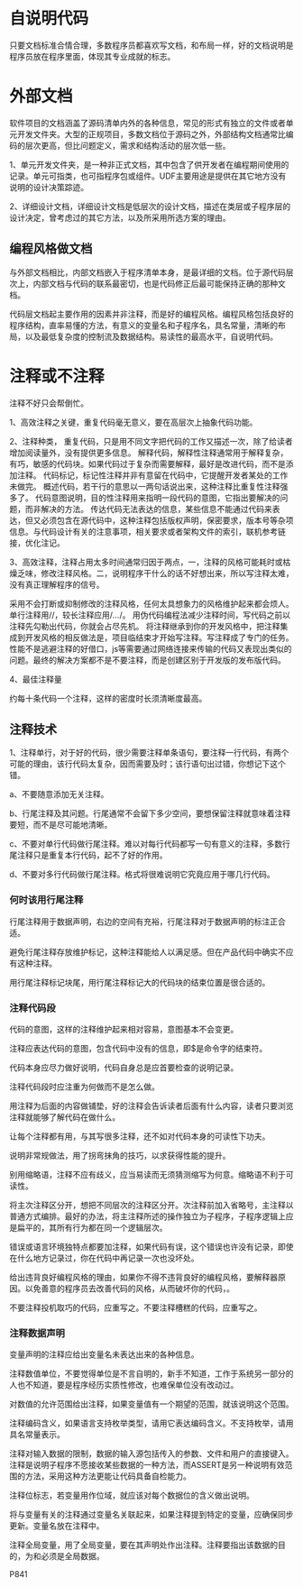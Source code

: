# 自说明代码

只要文档标准合情合理，多数程序员都喜欢写文档，和布局一样，好的文档说明是程序员放在程序里面，体现其专业成就的标志。

# 外部文档

软件项目的文档涵盖了源码清单内外的各种信息，常见的形式有独立的文件或者单元开发文件夹。大型的正规项目，多数文档位于源码之外，外部结构文档通常比编码的层次更高，但比问题定义，需求和结构活动的层次低一些。

1、单元开发文件夹，是一种非正式文档，其中包含了供开发者在编程期间使用的记录。单元可指类，也可指程序包或组件。UDF主要用途是提供在其它地方没有说明的设计决策踪迹。

2、详细设计文档，详细设计文档是低层次的设计文档，描述在类层或子程序层的设计决定，曾考虑过的其它方法，以及所采用所选方案的理由。

## 编程风格做文档

与外部文档相比，内部文档嵌入于程序清单本身，是最详细的文档。位于源代码层次上，内部文档与代码的联系最密切，也是代码修正后最可能保持正确的那种文档。

代码层文档起主要作用的因素并非注释，而是好的编程风格。编程风格包括良好的程序结构，直率易懂的方法，有意义的变量名和子程序名，具名常量，清晰的布局，以及最低复杂度的控制流及数据结构。易读性的最高水平，自说明代码。

# 注释或不注释

注释不好只会帮倒忙。

1、高效注释之关键，重复代码毫无意义，要在高层次上抽象代码功能。

2、注释种类，
重复代码，只是用不同文字把代码的工作又描述一次，除了给读者增加阅读量外，没有提供更多信息。
解释代码，解释性注释通常用于解释复杂，有巧，敏感的代码块。如果代码过于复杂而需要解释，最好是改进代码，而不是添加注释。
代码标记，标记性注释并非有意留在代码中，它提醒开发者某处的工作未做完。
概述代码，若干行的意思以一两句话说出来，这种注释比重复性注释强多了。
代码意图说明，目的性注释用来指明一段代码的意图，它指出要解决的问题，而非解决的方法。
传达代码无法表达的信息，某些信息不能通过代码来表达，但又必须包含在源代码中，这种注释包括版权声明，保密要求，版本号等杂项信息。与代码设计有关的注意事项，相关要求或者架构文件的索引，联机参考链接，优化注记。

3、高效注释，注释占用太多时间通常归因于两点，一，注释的风格可能耗时或枯燥乏味，修改注释风格。二，说明程序干什么的话不好想出来，所以写注释太难，没有真正理解程序的信号。

采用不会打断或抑制修改的注释风格，任何太具想象力的风格维护起来都会烦人。单行注释用//，较长注释应用/*...*/。
用伪代码编程法减少注释时间，写代码之前以注释先勾勒出代码，你就会占尽先机。
将注释继承到你的开发风格中，把注释集成到开发风格的相反做法是，项目临结束才开始写注释。写注释成了专门的任务。
性能不是逃避注释的好借口，js等需要通过网络连接来传输的代码又表现出类似的问题。最终的解决方案都不是不要注释，而是创建区别于开发版的发布版代码。

4、最佳注释量

约每十条代码一个注释，这样的密度时长须清晰度最高。

## 注释技术

1、注释单行，对于好的代码，很少需要注释单条语句，要注释一行代码，有两个可能的理由，该行代码太复杂，因而需要及时；该行语句出过错，你想记下这个错。

a、不要随意添加无关注释。

b、行尾注释及其问题。行尾通常不会留下多少空间，要想保留注释就意味着注释要短，而不是尽可能地清晰。

c、不要对单行代码做行尾注释。难以对每行代码都写一句有意义的注释，多数行尾注释只是重复本行代码，起不了好的作用。

d、不要对多行代码做行尾注释。格式将很难说明它究竟应用于哪几行代码。

### 何时该用行尾注释

行尾注释用于数据声明，右边的空间有充裕，行尾注释对于数据声明的标注正合适。

避免行尾注释存放维护标记，这种注释能给人以满足感。但在产品代码中确实不应有这种注释。

用行尾注释标记块尾，用行尾注释标记大的代码块的结束位置是很合适的。

### 注释代码段

代码的意图，这样的注释维护起来相对容易，意图基本不会变更。

注释应表达代码的意图，包含代码中没有的信息，即$是命令字的结束符。

代码本身应尽力做好说明，代码自身总是应首要检查的说明记录。

注释代码段时应注重为何做而不是怎么做。

用注释为后面的内容做铺垫，好的注释会告诉读者后面有什么内容，读者只要浏览注释就能够了解代码在做什么。

让每个注释都有用，与其写很多注释，还不如对代码本身的可读性下功夫。

说明非常规做法，用了拐弯抹角的技巧，以求获得性能的提升。

别用缩略语，注释不应有歧义，应当易读而无须猜测缩写为何意。缩略语不利于可读性。

将主次注释区分开，想把不同层次的注释区分开。次注释前加入省略号，主注释以普通方式编排。最好的办法，将主注释所述的操作独立为子程序，子程序逻辑上应是扁平的，其所有行为都在同一个逻辑层次。

错误或语言环境独特点都要加注释，如果代码有误，这个错误也许没有记录，即使在什么地方记录过，你在代码中再记录一次也没坏处。

给出违背良好编程风格的理由，如果你不得不违背良好的编程风格，要解释器原因。以免善意的程序员去改善代码的风格，从而破坏你的代码，。

不要注释投机取巧的代码，应重写之。不要注释槽糕的代码，应重写之。

### 注释数据声明

变量声明的注释应给出变量名未表达出来的各种信息。

注释数值单位，不要觉得单位是不言自明的，新手不知道，工作于系统另一部分的人也不知道，要是程序经历实质性修改，也难保单位没有改动过。

对数值的允许范围给出注释，如果变量值有一个期望的范围，就该说明这个范围。

注释编码含义，如果语言支持枚举类型，请用它表达编码含义。不支持枚举，请用具名常量表示。

注释对输入数据的限制，数据的输入源包括传入的参数、文件和用户的直接键入。注释是说明子程序不愿接收某些数据的一种方法，而ASSERT是另一种说明有效范围的方法，采用这种方法更能让代码具备自检能力。

注释位标志，若变量用作位域，就应该对每个数据位的含义做出说明。

将与变量有关的注释通过变量名关联起来，如果注释提到特定的变量，应确保同步更新。变量名放在注释中。

注释全局变量，用了全局变量，要在其声明处作出注释。注释要指出该数据的目的，为和必须是全局数据。

P841



